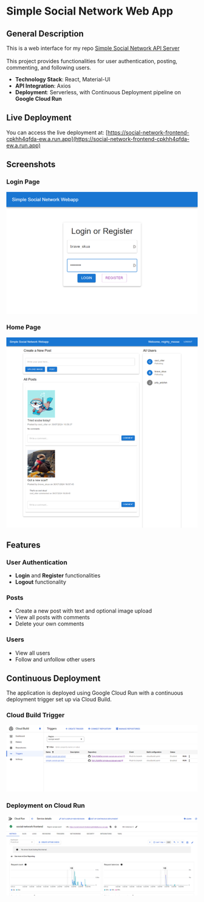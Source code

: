 # Simple Social Network Web App

## General Description

This is a web interface for my repo [Simple Social Network API Server](https://github.com/TdjHJ9zM5k/simple-social-api-server)<br><br>
This project provides functionalities for user authentication, posting, commenting, and following users.

- **Technology Stack**: React, Material-UI
- **API Integration**: Axios
- **Deployment**: Serverless, with Continuous Deployment pipeline on **Google Cloud Run**

## Live Deployment

You can access the live deployment at:
[https://social-network-frontend-cpkhh4qfda-ew.a.run.app](https://social-network-frontend-cpkhh4qfda-ew.a.run.app)

## Screenshots

### Login Page
<img src="docs/screenshots/login.png" alt="Login Page" width="600"/>

### Home Page
<img src="docs/screenshots/homepage.png" alt="Home Page" width="600"/>

## Features

### User Authentication
- **Login** and **Register** functionalities
- **Logout** functionality

### Posts
- Create a new post with text and optional image upload
- View all posts with comments
- Delete your own comments

### Users
- View all users
- Follow and unfollow other users

## Continuous Deployment

The application is deployed using Google Cloud Run with a continuous deployment trigger set up via Cloud Build.

### Cloud Build Trigger
<img src="docs/screenshots/cloud_build.png" alt="Cloud Build Trigger" width="600"/>

### Deployment on Cloud Run
<img src="docs/screenshots/cloud_run.png" alt="Cloud Run Deployment" width="600"/>
